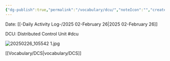 ```yaml
---
{"dg-publish":true,"permalink":"/vocabulary/dcu/","noteIcon":"","created":"2025-05-20T10:31:54.264-05:00"}
---
```


Date: [[-Daily Activity Log-/2025 02-February 26\|2025 02-February 26]]

DCU: Distributed Control Unit
#dcu 

![20250226_105542 1.jpg](/img/user/20250226_105542%201.jpg)

[[Vocabulary/DCS\|vocabulary/DCS]]